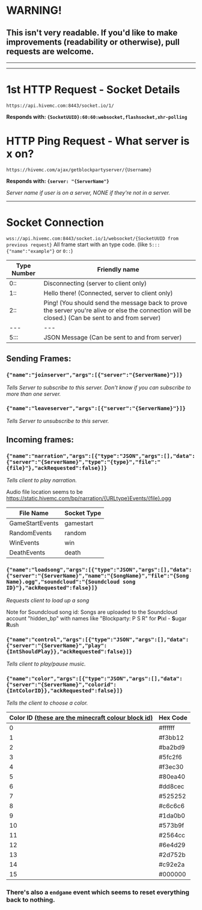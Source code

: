 # WARNING!
This isn't very readable.
If you'd like to make improvements (readability or otherwise), pull requests are **welcome**.
------------
------------
------------

# 1st HTTP Request - Socket Details
`https://api.hivemc.com:8443/socket.io/1/`

**Responds with: `{SocketUUID}:60:60:websocket,flashsocket,xhr-polling`**


# HTTP Ping Request - What server is x on? 
`https://hivemc.com/ajax/getblockpartyserver/{Username}`

**Responds with: `{server: "{ServerName"}`**

*Server name if user is on a server, NONE if they're not in a server.*

------------

# Socket Connection 
`wss://api.hivemc.com:8443/socket.io/1/websocket/{SocketUUID from previous request}`
All frame start with an type code. (like `5:::{"name":"example"}` or `0::`)

Type Number | Friendly name
--- | ---
0:: | Disconnecting (server to client only)
1:: | Hello there! (Connected, server to client only)
2:: | Ping! (You should send the message back to prove the server you're alive or else the connection will be closed.) (Can be sent to and from server)
--- | ---
5::: | JSON Message (Can be sent to and from server)
## Sending Frames:
### `{"name":"joinserver","args":[{"server":"{ServerName}"}]}`

*Tells Server to subscribe to this server. Don't know if you can subscribe to more than one server.*
### `{"name":"leaveserver","args":[{"server":"{ServerName}"}]}`

*Tells Server to unsubscribe to this server.*

## Incoming frames:

### `{"name":"narration","args":[{"type":"JSON","args":[],"data":{"server":"{ServerName}","type":"{type}","file":"{file}"},"ackRequested":false}]}`

*Tells client to play narration.*

Audio file location seems to be https://static.hivemc.com/bp/narration/{URLtype}Events/{file}.ogg

File Name | Socket Type
--- | ---
GameStartEvents | gamestart
RandomEvents | random
WinEvents | win
DeathEvents | death


### `{"name":"loadsong","args":[{"type":"JSON","args":[],"data":{"server":"{ServerName}","name":"{SongName}","file":"{Song Name}.ogg","soundcloud":"{Soundcloud song ID}"},"ackRequested":false}]}`

*Requests client to load up a song*

Note for Soundcloud song id: Songs are uploaded to the Soundcloud account "hidden_bp" with names like "Blockparty: P S R" for **P**ixl - **S**ugar **R**ush

### `{"name":"control","args":[{"type":"JSON","args":[],"data":{"server":"{ServerName}","play":{IntShouldPlay}},"ackRequested":false}]}`

*Tells client to play/pause music.*

### `{"name":"color","args":[{"type":"JSON","args":[],"data":{"server":"{ServerName}","colorid":{IntColorID}},"ackRequested":false}]}`

*Tells the client to choose a color.*

Color ID [(these are the minecraft colour block id)](https://minecraft.gamepedia.com/Wool#Data_values)| Hex Code
--- | --- 
0 | #ffffff
1 | #f3bb12
2 | #ba2bd9
3 | #5fc2f6
4 | #f3ec30
5 | #80ea40
6 | #dd8cec
7 | #525252
8 | #c6c6c6
9 | #1da0b0
10 | #573b9f
11 | #2564cc
12 | #6e4d29
13 | #2d752b
14 | #c92e2a
15 | #000000

### There's also a `endgame` event which seems to reset everything back to nothing.
